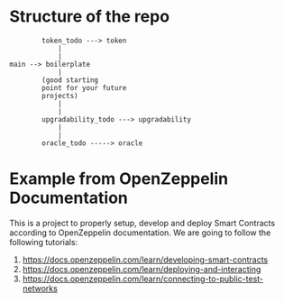 # Structure of the repo

```
        token_todo ---> token
            |
            |
main --> boilerplate
            |
        (good starting
        point for your future
        projects)
            |
            |
        upgradability_todo ---> upgradability
            |
            |
        oracle_todo -----> oracle
```

# Example from OpenZeppelin Documentation

This is a project to properly setup, develop and deploy Smart Contracts according to OpenZeppelin documentation. We are going to follow the following tutorials:
1. https://docs.openzeppelin.com/learn/developing-smart-contracts
2. https://docs.openzeppelin.com/learn/deploying-and-interacting
3. https://docs.openzeppelin.com/learn/connecting-to-public-test-networks